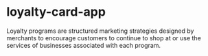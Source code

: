 # loyalty-card-app
Loyalty programs are structured marketing strategies designed by merchants to encourage customers to continue to shop at or use the services of businesses associated with each program.
